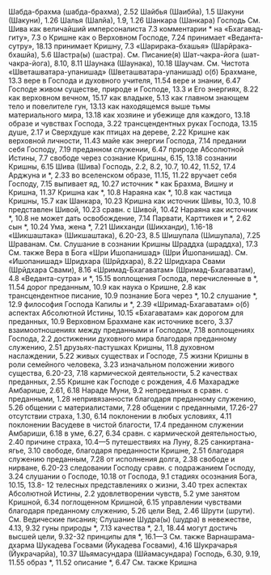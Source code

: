 Шабда-брахма (шабда-брахма), 2.52 
Шайбья (Шаибйа), 1.5 
Шакуни (Шакуни), 1.26 
Шалья (Шалйа), 1.9, 1.26 
Шанкара (Шанкара)
	Господь
		См. Шива 
		как величайший имперсоналиста 7.3 
		комментарии * на «Бхагавад-гиту», 7.3
		о Кришне как о Верховном Господе, 7.24
		принимает «Веданта-сутру», 18.13 
		принимает Кришну, 7.3
«Шарирака-бхашья» (Шарйрака-бхашйа), 5.6
Шастра(ы) (шастра).
	См. Писание(я)
Шат-чакра-йога (шат-чакра-йога), 8.10, 8.11
Шаунака (Шаунака), 10.18 
Шаучам.
	См. Чистота
«Шветашватара-упанишад» (Шветашватара-упанишад) о(б)
	Брахмане, 13.3
	вере в Господа и духовного учителя, 11.54
	вере и знании, 6.47 
	Господе
		живом существе, природе и Господе, 13.3
		и Его энергиях, 8.22 
		как верховном вечном, 15.17 
		как владыке, 5.13 
		как главном знающем тело и повелителе гун, 13.13 
		как находящемся выше тьмы материального мира, 13.18 
		как хозяине и убежище для каждого, 13.18
		образе и чувствах Господа, 3.22 
		трансцендентных руках Господа, 13.15 
	душе, 2.17
		и Сверхдуше как птицах на дереве, 2.22
	Кришне как верховной личности, 11.43
	майе как энергии Господа, 7.14 
	предании себя Господу, 7.19 
	преданном служении, 6.47 
	природе Абсолютной Истины, 7.7 
	свободе через сознание Кришны, 6.15, 13.18 
	сознании Кришны, 6.15 
Шива (Шива)
	Господь, 2.2, 8.2, 10.7, 10.42, 11.52, 17.4 
		Арджуна и *, 2.33 
		во вселенском образе, 11.15, 11.22
		вручает себя Господу, 7.15 
		выпивает яд, 10.27 
		источник *
			как Брахма, Вишну и Кришна, 11.37
			Кришна как *, 10.8 
			Нараяна как *, 10.8 
		как частица Кришны, 15.7 
		как Шанкара, 10.23
		Кришна
			как источник Шивы, 10.3, 10.8 
			представлен Шивой, 10.23 
			сравн. с Шивой, 10.42 
		Нараяна как источник *, 10.8 
		не может дать освобождение, 7.14 
		Парвати, Карттикея и *, 2.62 
		сын *, 10.24 
		Ума, жена *, 7.21 
Шикханди (Шикханди), 1.16-18 
«Шикшаштака» (Шикшаштака), 6.20-23, 8.5 
Шишупала (Шишупала), 7.25 
Шраванам.
	См. Слушание в сознании Кришны
Шраддха (шраддха), 17.3 
	См. также Вера в Бога 
«Шри Ишопанишад» (Шри Йшопанишад).
	См. «Ишопанишад» 
Шридхара (Шрйдхара), 8.22 
Шридхара Свами (Шрйдхара Свами), 8.16
«Шримад-Бхагаватам» (Шримад-Бхагаватам), 4.8
	«Веданта-сутра» и *, 15.15 
	воплощения Господа, перечисленные в *, 11.54
	дорог преданным, 10.9 
	как наука о Кришне, 2.8 
	как трансцендентное писание, 10.9 
	познание Бога через *, 10.2 
	слушание *, 12.9
	философия Господа Капилы и *, 2.39
«Шримад-Бхагаватам» о(б)
	аспектах Абсолютной Истины, 10.15 «Бхагаватам» как дорогом для преданных, 10.9
	Верховном Брахмане как источнике всего, 3.37
	взаимоотношениях между преданными и Господом, 7.18 
	воплощениях Господа, 2.2 
	достижении духовного мира благодаря преданному служению, 2.51 
	друзьях-пастушках Кришны, 11.8 
	духовном наслаждении, 5.22 
	живых существах и Господе, 7.5 
	жизни Кришны в роли семейного человека, 3.23
	изначальном положении живого существа, 6.20-23, 7.18 
	кармической деятельности, 5.2 
	качествах преданных, 2.55 
	Кришне как Господе с рождения, 4.6
	Махарадже Амбарише, 2.61, 6.18 
	Нараде Муни, 9.2 
	непреданных в сравн. с преданными, 1.28
	непривязанности благодаря преданному служению, 5.26 
	общении с материалистами, 7.28 
	общении с преданными, 17.26-27 
	отсутствии страха, 1.30, 6.14 
	поклонении в любых условиях, 4.11 
	поклонении Васудеве в чистой благости, 17.4 
	преданном служении 
		Амбариши, 6.18 
		в уме, 6.27, 6.34
		сравн. с кармической деятельностью, 2.40
	причине страха, 10.4—5 
	путешествиях на Луну, 8.25 
	санкиртана-ягье, 3.10 
	свободе,
		благодаря преданности Кришне, 2.51
		благодаря служению преданным, 7.28
		от исполнения долга, 2.38 
	свободе и нирване, 6.20-23 
	следовании Господу сравн. с подражанием Господу, 3.24 
	слушании
		о Господе, 10.18 
		от Господа, 9.1
	стадиях осознания Бога, 10.15, 13.8- 12
	телесных представлениях о жизни, 3.40
	трех аспектах Абсолютной Истины, 2.2
	удовлетворении чувств, 5.2 
	уме
		занятом Кришной, 6.34 
		поглощенном Кришной, 6.15 
	управлении чувствами благодаря преданному служению, 5.26 
	цели Вед, 2.46
Шрути (шрути).
	См. Ведические писания; Слушание
Шудра(ы) (шудра)
	в невежестве, 4.13, 9.32
	гуны природы *, 7.13
	качества *, 2.1, 18.44
	могут достичь высшей цели, 9.32-32
	принципы для *, 16.1—3
	См. также Варнашрама-дхарма
Шукадева Госвами (Йукадева Госвами), 4.16
Шукрачарья (Йукрачарйа), 10.37 
Шьямасундара (Шйамасундара)
	Господь, 6.30, 9.19, 11.55 
		образ *, 11.52 
		описание *, 6.47 
		См. также Кришна